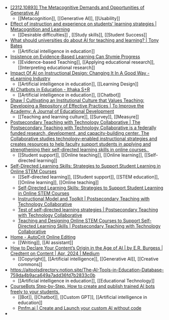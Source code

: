 - [[2312.10893] The Metacognitive Demands and Opportunities of Generative AI](https://arxiv.org/abs/2312.10893)
	- [[Metacognition]], [[Generative AI]], [[Usability]]
- [Effect of instruction and experience on students’ learning strategies | Metacognition and Learning](https://link.springer.com/article/10.1007/s11409-023-09372-9)
	- [[Desirable difficulties]] , [[Study skills]], [[Student Success]]
- [What should universities do about AI for teaching and learning? | Tony Bates](https://www.tonybates.ca/2024/04/26/what-should-universities-do-about-ai-for-teaching-and-learning/?trk=feed_main-feed-card_feed-article-content)
	- [[Artificial intelligence in education]]
- [Insistence on Evidence-Based Learning Can Stymie Progress](https://www.linkedin.com/pulse/insistence-evidence-based-learning-can-stymie-tim-dasey-ph-d--pglwe)
	- [[Evidence-based Teaching]], [[Applying educational research]], [[Interpreting educational research]]
- [Impact Of AI on Instructional Design: Changing It In A Good Way - eLearning Industry](https://elearningindustry.com/artificial-intelligence-is-changing-instructional-design-in-a-good-way?trk=feed_main-feed-card_feed-article-content)
	- [[Artificial intelligence in education]], [[Learning Design]]
- [AI Chatbots in Education - Ithaka S+R](https://sr.ithaka.org/blog/ai-chatbots-in-education/?trk=feed_main-feed-card_feed-article-content)
	- [[Artificial intelligence in education]], [[Chatbot]]
- [Shaw | Cultivating an Institutional Culture that Values Teaching: Developing a Repository of Effective Practices | To Improve the Academy: A Journal of Educational Development](https://journals.publishing.umich.edu/tia/article/id/962/)
	- [[Teaching and learning culture]], [[Survey]], [[Measure]]
- [Postsecondary Teaching with Technology Collaborative | The Postsecondary Teaching with Technology Collaborative is a federally funded research, development, and capacity-building center. The Collaborative studies technology-enabled instructional strategies and creates resources to help faculty support students in applying and strengthening their self-directed learning skills in online courses.  ](https://postseccollab.org/)
	- [[Student support]], [[Online teaching]], [[Online learning]], [[Self-directed learning]]
- [Self-Directed Learning Skills: Strategies to Support Student Learning in Online STEM Courses](https://ccrc.tc.columbia.edu/publications/self-directed-learning-skills-strategies-support.html)
	- [[Self-directed learning]], [[Student support]], [[STEM education]], [[Online learning]], [[Online teaching]]
	- [Self-Directed Learning Skills: Strategies to Support Student Learning in Online STEM Courses](https://ccrc.tc.columbia.edu/publications/supporting-learning-online-perspectives-of-faculty-and-staff-at-broad-access-institutions-during-covid-19.html)
	- [Instructional Model and Toolkit | Postsecondary Teaching with Technology Collaborative](https://postseccollab.org/research/instructional-model-and-toolkit/)
	- [Test of self-directed learning strategies | Postsecondary Teaching with Technology Collaborative](https://postseccollab.org/research/test-of-self-directed-learning-strategies/)
	- [Teaching and Designing Online STEM Courses to Support Self-Directed Learning Skills | Postsecondary Teaching with Technology Collaborative](https://postseccollab.org/teaching-and-designing-online-stem-courses-to-support-sdl-skills/)
- [Home - AutoCrit Online Editing](https://www.autocrit.com/)
	- [[Writing]], [[AI assistant]]
- [How to Declare Your Content’s Origin in the Age of AI | by E.R. Burgess | Credtent on Content | Apr, 2024 | Medium](https://medium.com/credtent-on-content/how-to-classify-content-origin-in-the-age-of-ai-7bf5b9f54ee4)
	- [[Copyright]], [[Artificial intelligence]], [[Generative AI]], [[Creative commons]]
- https://aitoolsdirectory.notion.site/The-AI-Tools-in-Education-Database-759da4b9aca649a7add36fd7b2833c0b
	- [[Artificial intelligence in education]], [[Educational Technology]]
- [CourseBots Step-by-Step. How to create and publish trained AI bots freely to your students.](https://darrencoxon.gumroad.com/l/coursebotsguide1?trk=feed-detail_main-feed-card_feed-article-content)
	- [[Bot]], [[Chatbot]], [[Custom GPT]], [[Artificial intelligence in education]]
	- [Pmfm.ai | Create and Launch your custom AI without code](https://pmfm.ai/)
-